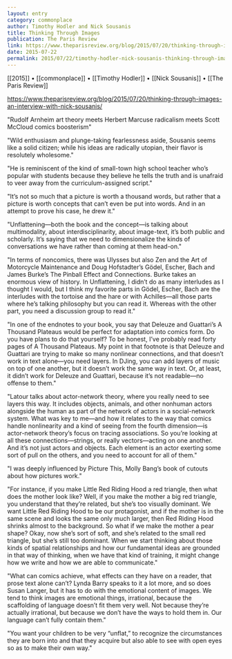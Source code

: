 ```yaml
---
layout: entry
category: commonplace
author: Timothy Hodler and Nick Sousanis
title: Thinking Through Images
publication: The Paris Review
link: https://www.theparisreview.org/blog/2015/07/20/thinking-through-images-an-interview-with-nick-sousanis/
date: 2015-07-22
permalink: 2015/07/22/timothy-hodler-nick-sousanis-thinking-through-images
---
```


[[2015]] • [[commonplace]] • [[Timothy Hodler]] • [[Nick Sousanis]] • [[The Paris Review]] 

https://www.theparisreview.org/blog/2015/07/20/thinking-through-images-an-interview-with-nick-sousanis/

"Rudolf Arnheim art theory meets Herbert Marcuse radicalism meets Scott McCloud comics boosterism"
 
"Wild enthusiasm and plunge-taking fearlessness aside, Sousanis seems like a solid citizen; while his ideas are radically utopian, their flavor is resolutely wholesome."

"He is reminiscent of the kind of small-town high school teacher who’s popular with students because they believe he tells the truth and is unafraid to veer away from the curriculum-assigned script."

"It’s not so much that a picture is worth a thousand words, but rather that a picture is worth concepts that can’t even be put into words. And in an attempt to prove his case, he drew it."

"Unflattening—both the book and the concept—is talking about multimodality, about interdisciplinarity, about image-text, it’s both public and scholarly. It’s saying that we need to dimensionalize the kinds of conversations we have rather than coming at them head-on."

"In terms of noncomics, there was Ulysses but also Zen and the Art of Motorcycle Maintenance and Doug Hofstadter’s Gödel, Escher, Bach and James Burke’s The Pinball Effect and Connections. Burke takes an enormous view of history. In Unflattening, I didn’t do as many interludes as I thought I would, but I think my favorite parts in Gödel, Escher, Bach are the interludes with the tortoise and the hare or with Achilles—all those parts where he’s talking philosophy but you can read it. Whereas with the other part, you need a discussion group to read it."

"In one of the endnotes to your book, you say that Deleuze and Guattari’s A Thousand Plateaus would be perfect for adaptation into comics form. Do you have plans to do that yourself? To be honest, I’ve probably read forty pages of A Thousand Plateaus. My point in that footnote is that Deleuze and Guattari are trying to make so many nonlinear connections, and that doesn’t work in text alone—you need layers. In DJing, you can add layers of music on top of one another, but it doesn’t work the same way in text. Or, at least, it didn’t work for Deleuze and Guattari, because it’s not readable—no offense to them."

"Latour talks about actor-network theory, where you really need to see layers this way. It includes objects, animals, and other nonhuman actors alongside the human as part of the network of actors in a social-network system. What was key to me—and how it relates to the way that comics handle nonlinearity and a kind of seeing from the fourth dimension—is actor-network theory’s focus on tracing associations. So you’re looking at all these connections—strings, or really vectors—acting on one another. And it’s not just actors and objects. Each element is an actor exerting some sort of pull on the others, and you need to account for all of them."

"I was deeply influenced by Picture This, Molly Bang’s book of cutouts about how pictures work."

"For instance, if you make Little Red Riding Hood a red triangle, then what does the mother look like? Well, if you make the mother a big red triangle, you understand that they’re related, but she’s too visually dominant. We want Little Red Riding Hood to be our protagonist, and if the mother is in the same scene and looks the same only much larger, then Red Riding Hood shrinks almost to the background. So what if we make the mother a pear shape? Okay, now she’s sort of soft, and she’s related to the small red triangle, but she’s still too dominant. When we start thinking about those kinds of spatial relationships and how our fundamental ideas are grounded in that way of thinking, when we have that kind of training, it might change how we write and how we are able to communicate."

"What can comics achieve, what effects can they have on a reader, that prose text alone can’t? Lynda Barry speaks to it a lot more, and so does Susan Langer, but it has to do with the emotional content of images. We tend to think images are emotional things, irrational, because the scaffolding of language doesn’t fit them very well. Not because they’re actually irrational, but because we don’t have the ways to hold them in. Our language can’t fully contain them."

"You want your children to be very “unflat,” to recognize the circumstances they are born into and that they acquire but also able to see with open eyes so as to make their own way."
